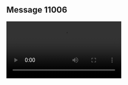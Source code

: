 ## Message 11006



![Video](https://data.iron-swords.co.il/2024/August/22/https://data.iron-swords.co.il/2024/August/22/11006/11006_media.mp4)
